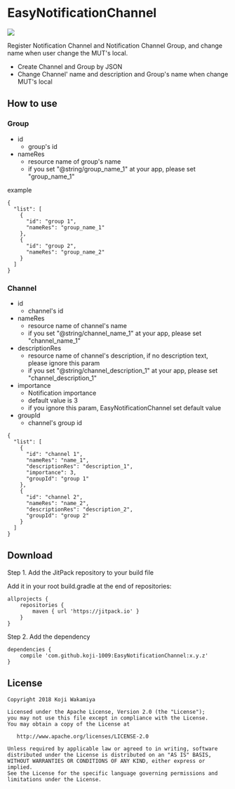 # EasyNotificationChannel

[![](https://jitpack.io/v/koji-1009/EasyNotificationChannel.svg)](https://jitpack.io/#koji-1009/EasyNotificationChannel)

Register Notification Channel and Notification Channel Group, and change name when user change the MUT's local.

- Create Channel and Group by JSON
- Change Channel' name and description and Group's name when change MUT's local

## How to use

### Group

- id
  - group's id
- nameRes
  - resource name of group's name
  - if you set "@string/group_name_1" at your app, please set "group_name_1"
  
example

```json:Group
{
  "list": [
    {
      "id": "group 1",
      "nameRes": "group_name_1"
    },
    {
      "id": "group 2",
      "nameRes": "group_name_2"
    }
  ]
}
```

### Channel

- id
  - channel's id
- nameRes
  - resource name of channel's name
  - if you set "@string/channel_name_1" at your app, please set "channel_name_1"
- descriptionRes
  - resource name of channel's description, if no description text, please ignore this param
  - if you set "@string/channel_description_1" at your app, please set "channel_description_1"
- importance
  - Notification importance
  - default value is 3
  - if you ignore this param, EasyNotificationChannel set default value
- groupId
  - channel's group id

```json:Channel
{
  "list": [
    {
      "id": "channel 1",
      "nameRes": "name_1",
      "descriptionRes": "description_1",
      "importance": 3,
      "groupId": "group 1"
    },
    {
      "id": "channel 2",
      "nameRes": "name_2",
      "descriptionRes": "description_2",
      "groupId": "group 2"
    }
  ]
}
```

## Download

Step 1. Add the JitPack repository to your build file

Add it in your root build.gradle at the end of repositories:

```groovy:root
allprojects {
    repositories {
        maven { url 'https://jitpack.io' }
    }
}
```

Step 2. Add the dependency
```groovy:app
dependencies {
    compile 'com.github.koji-1009:EasyNotificationChannel:x.y.z'
}
```

## License

    Copyright 2018 Koji Wakamiya

    Licensed under the Apache License, Version 2.0 (the "License");
    you may not use this file except in compliance with the License.
    You may obtain a copy of the License at

       http://www.apache.org/licenses/LICENSE-2.0

    Unless required by applicable law or agreed to in writing, software
    distributed under the License is distributed on an "AS IS" BASIS,
    WITHOUT WARRANTIES OR CONDITIONS OF ANY KIND, either express or implied.
    See the License for the specific language governing permissions and
    limitations under the License.


